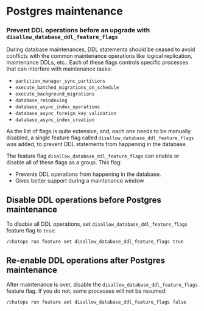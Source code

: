 # Postgres maintenance

### Prevent DDL operations before an upgrade with `disallow_database_ddl_feature_flags`

During database maintenances, DDL statements should be ceased to avoid conflicts with the common maintenance operations like logical replication, maintenance DDLs, etc..
Each of these flags controls specific processes that can interfere with maintenance tasks:

- `partition_manager_sync_partitions`
- `execute_batched_migrations_on_schedule`
- `execute_background_migrations`
- `database_reindexing`
- `database_async_index_operations`
- `database_async_foreign_key_validation`
- `database_async_index_creation`

As the list of flags is quite extensive, and, each one needs to be manually disabled, a single feature flag called `disallow_database_ddl_feature_flags`
was added, to prevent DDL statements from happening in the database.

The feature flag `disallow_database_ddl_feature_flags` can enable or disable all of these flags as a group. This flag:

- Prevents DDL operations from happening in the database.
- Gives better support during a maintenance window

## Disable DDL operations before Postgres maintenance

To _disable_ all DDL operations, set `disallow_database_ddl_feature_flags` feature flag to `true`:

```shell
/chatops run feature set disallow_database_ddl_feature_flags true
```

## Re-enable DDL operations after Postgres maintenance

After maintenance is over, disable the `disallow_database_ddl_feature_flags` feature flag. If you do not, some processes will not be resumed:

```shell
/chatops run feature set disallow_database_ddl_feature_flags false
```
